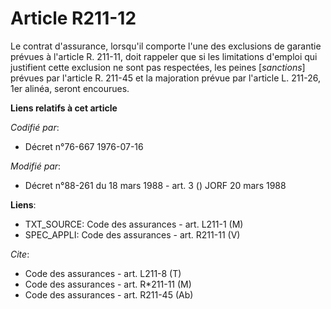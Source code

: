 # Article R211-12

Le contrat d'assurance, lorsqu'il comporte l'une des exclusions de garantie prévues à l'article R. 211-11, doit rappeler que
si les limitations d'emploi qui justifient cette exclusion ne sont pas respectées, les peines [*sanctions*] prévues par
l'article R. 211-45 et la majoration prévue par l'article L. 211-26, 1er alinéa, seront encourues.

**Liens relatifs à cet article**

_Codifié par_:

  - Décret n°76-667 1976-07-16

_Modifié par_:

  - Décret n°88-261 du 18 mars 1988 - art. 3 () JORF 20 mars 1988

**Liens**:

  - TXT_SOURCE: Code des assurances - art. L211-1 (M)
  - SPEC_APPLI: Code des assurances - art. R211-11 (V)

_Cite_:

  - Code des assurances - art. L211-8 (T)
  - Code des assurances - art. R*211-11 (M)
  - Code des assurances - art. R211-45 (Ab)
